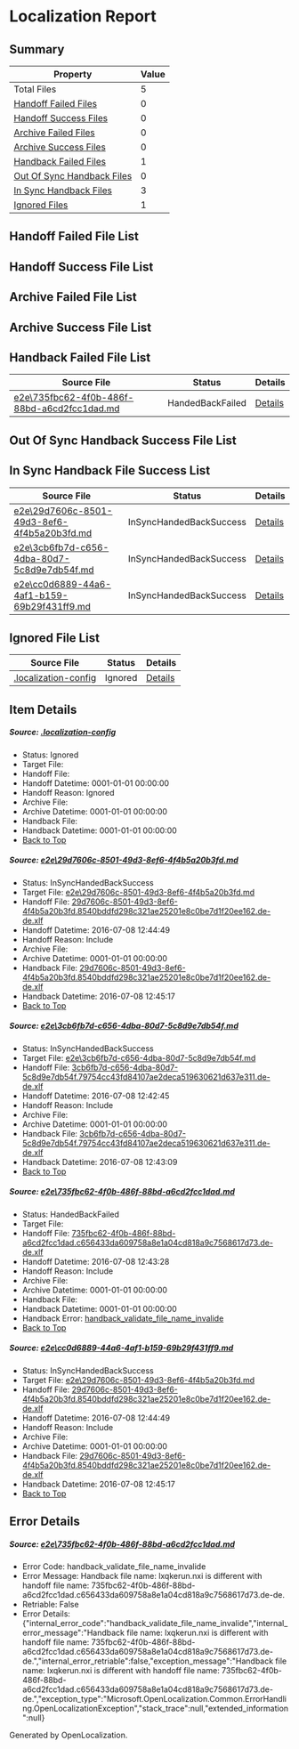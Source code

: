 # <a name='report-top'></a> Localization Report

## Summary
 Property | Value 
 -------- | ----- 
 Total Files | 5
[ Handoff Failed Files ](#handoff-failed-list)| 0
[ Handoff Success Files ](#handoff-success-list)| 0
[ Archive Failed Files ](#archive-failed-list)| 0
[ Archive Success Files ](#archive-success-list)| 0
[ Handback Failed Files ](#handback-failed-list)| 1
[ Out Of Sync Handback Files ](#outofsync-handback-success-list)| 0
[ In Sync Handback Files ](#insync-handback-success-list)| 3
[ Ignored Files ](#ignored-list)| 1

## <a name='handoff-failed-list'></a> Handoff Failed File List

## <a name='handoff-success-list'></a> Handoff Success File List

## <a name='archive-failed-list'></a> Archive Failed File List

## <a name='archive-success-list'></a> Archive Success File List

## <a name='handback-failed-list'></a> Handback Failed File List
 Source File | Status | Details 
 ----------- | ------ | ------- 
 [e2e\735fbc62-4f0b-486f-88bd-a6cd2fcc1dad.md](https://github.com/OpenLocalizationTestOrg/oltest/blob/824c63366d9680a825dd7adfef87b9484d76aefa/e2e/735fbc62-4f0b-486f-88bd-a6cd2fcc1dad.md) | HandedBackFailed | [Details](#823bdd236b5ecfd49a44f147db11ee63c41430bb3)

## <a name='outofsync-handback-success-list'></a> Out Of Sync Handback Success File List

## <a name='insync-handback-success-list'></a> In Sync Handback File Success List
 Source File | Status | Details 
 ----------- | ------ | ------- 
 [e2e\29d7606c-8501-49d3-8ef6-4f4b5a20b3fd.md](https://github.com/OpenLocalizationTestOrg/oltest/blob/2c88ce14a8d46d6e41489095ae56f186588e8de2/e2e/29d7606c-8501-49d3-8ef6-4f4b5a20b3fd.md) | InSyncHandedBackSuccess | [Details](#17e7c32a4569e4d3feb74b0433d4deeda59249b11)
 [e2e\3cb6fb7d-c656-4dba-80d7-5c8d9e7db54f.md](https://github.com/OpenLocalizationTestOrg/oltest/blob/0c33bb17dce36b1ac68b384c3a04e8cebe2317f2/e2e/3cb6fb7d-c656-4dba-80d7-5c8d9e7db54f.md) | InSyncHandedBackSuccess | [Details](#0395b80bbe699b14856e3aa7390fc328951cb9ec2)
 [e2e\cc0d6889-44a6-4af1-b159-69b29f431ff9.md](https://github.com/OpenLocalizationTestOrg/oltest/blob/2c88ce14a8d46d6e41489095ae56f186588e8de2/e2e/cc0d6889-44a6-4af1-b159-69b29f431ff9.md) | InSyncHandedBackSuccess | [Details](#17e7c32a4569e4d3feb74b0433d4deeda59249b14)

## <a name='ignored-list'></a> Ignored File List
 Source File | Status | Details 
 ----------- | ------ | ------- 
 [.localization-config](https://github.com/OpenLocalizationTestOrg/oltest/blob/2c88ce14a8d46d6e41489095ae56f186588e8de2/.localization-config) | Ignored | [Details](#3d4f252ac210baf56311d7e97dcc2db10974dbd20)

## Item Details
##### <a name='3d4f252ac210baf56311d7e97dcc2db10974dbd20'></a> Source: [.localization-config](https://github.com/OpenLocalizationTestOrg/oltest/blob/2c88ce14a8d46d6e41489095ae56f186588e8de2/.localization-config)
* Status: Ignored
* Target File: 
* Handoff File: 
* Handoff Datetime: 0001-01-01 00:00:00
* Handoff Reason: Ignored
* Archive File: 
* Archive Datetime: 0001-01-01 00:00:00
* Handback File: 
* Handback Datetime: 0001-01-01 00:00:00
* [Back to Top](#report-top)

##### <a name='17e7c32a4569e4d3feb74b0433d4deeda59249b11'></a> Source: [e2e\29d7606c-8501-49d3-8ef6-4f4b5a20b3fd.md](https://github.com/OpenLocalizationTestOrg/oltest/blob/2c88ce14a8d46d6e41489095ae56f186588e8de2/e2e/29d7606c-8501-49d3-8ef6-4f4b5a20b3fd.md)
* Status: InSyncHandedBackSuccess
* Target File: [e2e\29d7606c-8501-49d3-8ef6-4f4b5a20b3fd.md](https://github.com/OpenLocalizationTestOrg/oltest-dede-fly/blob/514be3b025234b5798727329ee065f4d7f8e1f08/e2e/29d7606c-8501-49d3-8ef6-4f4b5a20b3fd.md)
* Handoff File: [29d7606c-8501-49d3-8ef6-4f4b5a20b3fd.8540bddfd298c321ae25201e8c0be7d1f20ee162.de-de.xlf](https://github.com/OpenLocalizationTestOrg/olhandoff-e2e/blob/f19d93b78678d9ad83c771654e877bb2b3ae30f3/ol-handoff/OpenLocalizationTestOrg/oltest-dede-fly/ci/ht/29d7606c-8501-49d3-8ef6-4f4b5a20b3fd.8540bddfd298c321ae25201e8c0be7d1f20ee162.de-de.xlf)
* Handoff Datetime: 2016-07-08 12:44:49
* Handoff Reason: Include
* Archive File: 
* Archive Datetime: 0001-01-01 00:00:00
* Handback File: [29d7606c-8501-49d3-8ef6-4f4b5a20b3fd.8540bddfd298c321ae25201e8c0be7d1f20ee162.de-de.xlf](https://github.com/OpenLocalizationTestOrg/olhandback-e2e/blob/572562c1f7d6e194cdddcd5b7d482bdf4d84f6ec/ol-handback/OpenLocalizationTestOrg/oltest-dede-fly/ci/ht/29d7606c-8501-49d3-8ef6-4f4b5a20b3fd.8540bddfd298c321ae25201e8c0be7d1f20ee162.de-de.xlf)
* Handback Datetime: 2016-07-08 12:45:17
* [Back to Top](#report-top)

##### <a name='0395b80bbe699b14856e3aa7390fc328951cb9ec2'></a> Source: [e2e\3cb6fb7d-c656-4dba-80d7-5c8d9e7db54f.md](https://github.com/OpenLocalizationTestOrg/oltest/blob/0c33bb17dce36b1ac68b384c3a04e8cebe2317f2/e2e/3cb6fb7d-c656-4dba-80d7-5c8d9e7db54f.md)
* Status: InSyncHandedBackSuccess
* Target File: [e2e\3cb6fb7d-c656-4dba-80d7-5c8d9e7db54f.md](https://github.com/OpenLocalizationTestOrg/oltest-dede-fly/blob/af41bc0684c27af5807d1ae8eb8ac6a054e34dfe/e2e/3cb6fb7d-c656-4dba-80d7-5c8d9e7db54f.md)
* Handoff File: [3cb6fb7d-c656-4dba-80d7-5c8d9e7db54f.79754cc43fd84107ae2deca519630621d637e311.de-de.xlf](https://github.com/OpenLocalizationTestOrg/olhandoff-e2e/blob/ced97a78089ed2254331b43e21bceab61367a6b2/ol-handoff/OpenLocalizationTestOrg/oltest-dede-fly/ci/ht/3cb6fb7d-c656-4dba-80d7-5c8d9e7db54f.79754cc43fd84107ae2deca519630621d637e311.de-de.xlf)
* Handoff Datetime: 2016-07-08 12:42:45
* Handoff Reason: Include
* Archive File: 
* Archive Datetime: 0001-01-01 00:00:00
* Handback File: [3cb6fb7d-c656-4dba-80d7-5c8d9e7db54f.79754cc43fd84107ae2deca519630621d637e311.de-de.xlf](https://github.com/OpenLocalizationTestOrg/olhandback-e2e/blob/b24bfc61a92d4b33a188935c436c30c7d45f2e8d/ol-handback/OpenLocalizationTestOrg/oltest-dede-fly/ci/ht/3cb6fb7d-c656-4dba-80d7-5c8d9e7db54f.79754cc43fd84107ae2deca519630621d637e311.de-de.xlf)
* Handback Datetime: 2016-07-08 12:43:09
* [Back to Top](#report-top)

##### <a name='823bdd236b5ecfd49a44f147db11ee63c41430bb3'></a> Source: [e2e\735fbc62-4f0b-486f-88bd-a6cd2fcc1dad.md](https://github.com/OpenLocalizationTestOrg/oltest/blob/824c63366d9680a825dd7adfef87b9484d76aefa/e2e/735fbc62-4f0b-486f-88bd-a6cd2fcc1dad.md)
* Status: HandedBackFailed
* Target File: 
* Handoff File: [735fbc62-4f0b-486f-88bd-a6cd2fcc1dad.c656433da609758a8e1a04cd818a9c7568617d73.de-de.xlf](https://github.com/OpenLocalizationTestOrg/olhandoff-e2e/blob/6a8718c0003fc5d1d232d295235c1203692e790b/ol-handoff/OpenLocalizationTestOrg/oltest-dede-fly/ci/ht/735fbc62-4f0b-486f-88bd-a6cd2fcc1dad.c656433da609758a8e1a04cd818a9c7568617d73.de-de.xlf)
* Handoff Datetime: 2016-07-08 12:43:28
* Handoff Reason: Include
* Archive File: 
* Archive Datetime: 0001-01-01 00:00:00
* Handback File: 
* Handback Datetime: 0001-01-01 00:00:00
* Handback Error: [handback_validate_file_name_invalide](#823bdd236b5ecfd49a44f147db11ee63c41430bb3handback_validate_file_name_invalide)
* [Back to Top](#report-top)

##### <a name='17e7c32a4569e4d3feb74b0433d4deeda59249b14'></a> Source: [e2e\cc0d6889-44a6-4af1-b159-69b29f431ff9.md](https://github.com/OpenLocalizationTestOrg/oltest/blob/2c88ce14a8d46d6e41489095ae56f186588e8de2/e2e/cc0d6889-44a6-4af1-b159-69b29f431ff9.md)
* Status: InSyncHandedBackSuccess
* Target File: [e2e\29d7606c-8501-49d3-8ef6-4f4b5a20b3fd.md](https://github.com/OpenLocalizationTestOrg/oltest-dede-fly/blob/514be3b025234b5798727329ee065f4d7f8e1f08/e2e/29d7606c-8501-49d3-8ef6-4f4b5a20b3fd.md)
* Handoff File: [29d7606c-8501-49d3-8ef6-4f4b5a20b3fd.8540bddfd298c321ae25201e8c0be7d1f20ee162.de-de.xlf](https://github.com/OpenLocalizationTestOrg/olhandoff-e2e/blob/f19d93b78678d9ad83c771654e877bb2b3ae30f3/ol-handoff/OpenLocalizationTestOrg/oltest-dede-fly/ci/ht/29d7606c-8501-49d3-8ef6-4f4b5a20b3fd.8540bddfd298c321ae25201e8c0be7d1f20ee162.de-de.xlf)
* Handoff Datetime: 2016-07-08 12:44:49
* Handoff Reason: Include
* Archive File: 
* Archive Datetime: 0001-01-01 00:00:00
* Handback File: [29d7606c-8501-49d3-8ef6-4f4b5a20b3fd.8540bddfd298c321ae25201e8c0be7d1f20ee162.de-de.xlf](https://github.com/OpenLocalizationTestOrg/olhandback-e2e/blob/572562c1f7d6e194cdddcd5b7d482bdf4d84f6ec/ol-handback/OpenLocalizationTestOrg/oltest-dede-fly/ci/ht/29d7606c-8501-49d3-8ef6-4f4b5a20b3fd.8540bddfd298c321ae25201e8c0be7d1f20ee162.de-de.xlf)
* Handback Datetime: 2016-07-08 12:45:17
* [Back to Top](#report-top)


## Error Details
##### <a name='823bdd236b5ecfd49a44f147db11ee63c41430bb3handback_validate_file_name_invalide'></a> Source: [e2e\735fbc62-4f0b-486f-88bd-a6cd2fcc1dad.md](#823bdd236b5ecfd49a44f147db11ee63c41430bb3)
* Error Code: handback_validate_file_name_invalide
* Error Message: Handback file name: lxqkerun.nxi is different with handoff file name: 735fbc62-4f0b-486f-88bd-a6cd2fcc1dad.c656433da609758a8e1a04cd818a9c7568617d73.de-de.
* Retriable: False
* Error Details: {"internal_error_code":"handback_validate_file_name_invalide","internal_error_message":"Handback file name: lxqkerun.nxi is different with handoff file name: 735fbc62-4f0b-486f-88bd-a6cd2fcc1dad.c656433da609758a8e1a04cd818a9c7568617d73.de-de.","internal_error_retriable":false,"exception_message":"Handback file name: lxqkerun.nxi is different with handoff file name: 735fbc62-4f0b-486f-88bd-a6cd2fcc1dad.c656433da609758a8e1a04cd818a9c7568617d73.de-de.","exception_type":"Microsoft.OpenLocalization.Common.ErrorHandling.OpenLocalizationException","stack_trace":null,"extended_information":null}


Generated by OpenLocalization.
